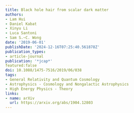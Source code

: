 ```yaml
---
title: Black hole hair from scalar dark matter
authors:
- Lam Hui
- Daniel Kabat
- Xinyu Li
- Luca Santoni
- Sam S.~C. Wong
date: '2019-06-01'
publishDate: '2024-12-16T07:25:40.561878Z'
publication_types:
- article-journal
publication: '*jcap*'
featured:false
doi: 10.1088/1475-7516/2019/06/038
tags:
- General Relativity and Quantum Cosmology
- Astrophysics - Cosmology and Nongalactic Astrophysics
- High Energy Physics - Theory
links:
- name: arXiv
  url: https://arxiv.org/abs/1904.12803
---
```

